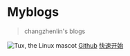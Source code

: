 # Myblogs


> changzhenlin's blogs

![Tux, the Linux mascot](/lin.jpg)
[Github](https://github.com/changzhenlin)
[快速开始](#introduction)
